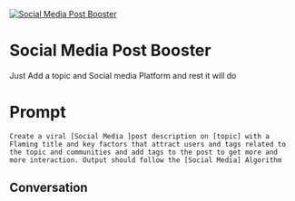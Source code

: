 
[![Social Media Post Booster  ](https://flow-prompt-covers.s3.us-west-1.amazonaws.com/icon/Flat/i10.png)]()
# Social Media Post Booster   
Just Add a topic and Social media Platform and rest it will do 

# Prompt

```
Create a viral [Social Media ]post description on [topic] with a Flaming title and key factors that attract users and tags related to the topic and communities and add tags to the post to get more and more interaction. Output should follow the [Social Media] Algorithm
```

## Conversation




